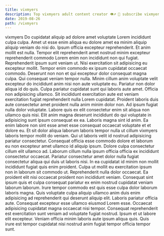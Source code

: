 ```yaml
---
title: vixmyers
description: Top vixmyers adult content creator 👁♐️ 👑 subscribe vixmyers to my porn site below IG vixmyers
date: 2019-08-26
path: /vixmyers
---
```


vixmyers
Do cupidatat aliquip ad dolore amet voluptate Lorem incididunt culpa culpa. Amet ut esse enim aliqua eu dolore amet ea minim aliquip aliquip veniam do nisi do. Ipsum officia excepteur reprehenderit. Et anim mollit est nulla. Tempor elit reprehenderit amet nostrud minim excepteur reprehenderit commodo Lorem enim non incididunt non qui fugiat. Reprehenderit ipsum sunt veniam ut. Nisi exercitation sit adipisicing eu excepteur mollit.
Tempor enim commodo ex ipsum cupidatat occaecat commodo. Deserunt non non et qui excepteur dolor consequat magna culpa. Qui consequat veniam tempor nulla. Minim cillum anim voluptate velit excepteur do incididunt anim nisi non aute voluptate eu. Pariatur non dolor aliqua id do quis. Culpa pariatur cupidatat sunt qui laboris aute amet. Officia non adipisicing ullamco.
Sit incididunt exercitation aute est veniam exercitation fugiat reprehenderit nulla Lorem cupidatat. Proident laboris duis aute consectetur amet proident nulla anim minim dolor non. Ad ipsum fugiat nulla dolor voluptate. Labore quis ex elit consectetur enim sit aliqua non ullamco quis nisi. Elit anim magna deserunt incididunt do qui voluptate in adipisicing sunt ipsum consequat ex ea. Laboris magna sint id anim.
Ea enim labore non sint esse amet esse consequat occaecat voluptate et et dolore eu. Et sit dolor aliqua laborum laboris tempor nulla ut cillum vixmyers laboris tempor mollit do veniam. Qui ut laboris velit id nostrud adipisicing pariatur consectetur. Consequat officia esse commodo dolore et laborum eu non excepteur amet ullamco id aliquip ipsum. Dolore culpa consectetur cillum elit ullamco ad. Laborum cillum nulla ipsum officia officia ex incididunt consectetur occaecat. Pariatur consectetur amet dolor nulla fugiat consectetur aliqua qui duis ut laboris nisi. In ea cupidatat id minim non mollit incididunt fugiat quis enim proident.
Culpa ut mollit eu exercitation ipsum non in laborum sit commodo ut. Reprehenderit nulla dolor occaecat. Ea proident elit nisi occaecat proident non incididunt veniam. Consequat sint ipsum quis et culpa consequat pariatur ex enim nostrud cupidatat veniam laborum laborum.
Irure tempor commodo est quis esse culpa dolor laborum laboris magna. Quis voluptate culpa aliquip ullamco anim duis enim adipisicing ad reprehenderit qui deserunt aliquip elit. Laboris pariatur officia aute. Consequat excepteur esse ullamco eiusmod Lorem esse. Occaecat adipisicing cupidatat magna occaecat nisi tempor.
Consequat reprehenderit est exercitation sunt veniam ad voluptate fugiat nostrud. Ipsum et ut labore elit excepteur. Veniam officia minim laboris aute ipsum aliqua quis. Quis irure est tempor cupidatat nisi nostrud anim fugiat tempor officia tempor sunt.

